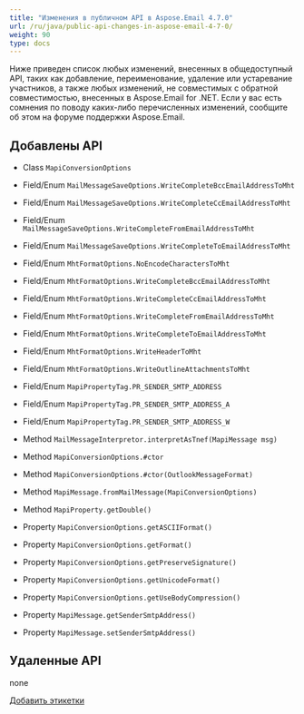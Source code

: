```yaml
---
title: "Изменения в публичном API в Aspose.Email 4.7.0"
url: /ru/java/public-api-changes-in-aspose-email-4-7-0/
weight: 90
type: docs
---
```


Ниже приведен список любых изменений, внесенных в общедоступный API, таких как добавление, переименование, удаление или устаревание участников, а также любых изменений, не совместимых с обратной совместимостью, внесенных в Aspose.Email for .NET. Если у вас есть сомнения по поводу каких-либо перечисленных изменений, сообщите об этом на форуме поддержки Aspose.Email.
## **Добавлены API**
- Class `MapiConversionOptions`

- Field/Enum `MailMessageSaveOptions.WriteCompleteBccEmailAddressToMht`
- Field/Enum `MailMessageSaveOptions.WriteCompleteCcEmailAddressToMht`
- Field/Enum `MailMessageSaveOptions.WriteCompleteFromEmailAddressToMht`
- Field/Enum `MailMessageSaveOptions.WriteCompleteToEmailAddressToMht`
- Field/Enum `MhtFormatOptions.NoEncodeCharactersToMht`
- Field/Enum `MhtFormatOptions.WriteCompleteBccEmailAddressToMht`
- Field/Enum `MhtFormatOptions.WriteCompleteCcEmailAddressToMht`
- Field/Enum `MhtFormatOptions.WriteCompleteFromEmailAddressToMht`
- Field/Enum `MhtFormatOptions.WriteCompleteToEmailAddressToMht`
- Field/Enum `MhtFormatOptions.WriteHeaderToMht`
- Field/Enum `MhtFormatOptions.WriteOutlineAttachmentsToMht`
- Field/Enum `MapiPropertyTag.PR_SENDER_SMTP_ADDRESS`
- Field/Enum `MapiPropertyTag.PR_SENDER_SMTP_ADDRESS_A`
- Field/Enum `MapiPropertyTag.PR_SENDER_SMTP_ADDRESS_W`

- Method `MailMessageInterpretor.interpretAsTnef(MapiMessage msg)`
- Method `MapiConversionOptions.#ctor`
- Method `MapiConversionOptions.#ctor(OutlookMessageFormat)`
- Method `MapiMessage.fromMailMessage(MapiConversionOptions)`
- Method `MapiProperty.getDouble()`

- Property `MapiConversionOptions.getASCIIFormat()`
- Property `MapiConversionOptions.getFormat()`
- Property `MapiConversionOptions.getPreserveSignature()`
- Property `MapiConversionOptions.getUnicodeFormat()`
- Property `MapiConversionOptions.getUseBodyCompression()`
- Property `MapiMessage.getSenderSmtpAddress()`
- Property `MapiMessage.setSenderSmtpAddress()`
## **Удаленные API**
none

[Добавить этикетки](http://support.aspose.dynabic.com/wiki/display/relnotes/Aspose.Email+for+Java+4.7.0+-+October+2014?showComments=true&showCommentArea=true)

